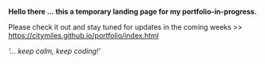 **Hello there … this a temporary landing page for my portfolio-in-progress.**

Please check it out and stay tuned for updates in the coming weeks >> https://citymiles.github.io/portfolio/index.html

*'... keep calm, keep coding!'*
